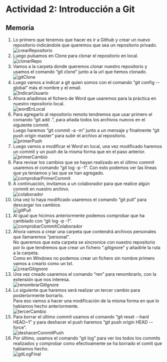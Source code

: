 # Actividad 2: Introducción a Git
## Memoria
1. Lo primero que tenemos que hacer es ir a Github y crear un nuevo repositorio indicándole que queremos que sea un repositorio privado. 
![crearRepositorio](https://user-images.githubusercontent.com/58988814/75556753-15004480-5a3f-11ea-8761-60c22bf956d7.PNG)
2. Luego pulsamos en Clone para clonar el repositorio en local.  
![clonarRepo](https://user-images.githubusercontent.com/58988814/75556785-22b5ca00-5a3f-11ea-8efd-90c569f813c4.PNG)
3. Vamos a la carpeta donde queremos clonar nuestro repositorio y usamos el comando “git clone” junto a la url que hemos clonado.  
![gitClone](https://user-images.githubusercontent.com/58988814/75556802-2fd2b900-5a3f-11ea-9027-0d3b262bc958.PNG)
4. Luego vamos a indicar a git quien somos con el comando “git config --global” más el nombre y el email.  
![IndicarUsuario](https://user-images.githubusercontent.com/58988814/75556845-40832f00-5a3f-11ea-8786-cbf1c430fc05.PNG)
5. Ahora añadimos el fichero de Word que usaremos para la práctica en nuestro repositorio local.  
![wordEnLocal](https://user-images.githubusercontent.com/58988814/75556914-601a5780-5a3f-11ea-8d6c-687e23a3a71d.PNG)
6. Para agregarlo al repositorio remoto tendremos que usar primero el comando “git add .”, para añada todos los archivos nuevos en el siguiente commit.  
Luego haremos “git commit -a -m” junto a un mensaje y finalmente “git push origin master” para subir el archivo al repositorio.  
![primerPush](https://user-images.githubusercontent.com/58988814/75556971-7e805300-5a3f-11ea-8820-ac05cfe23161.PNG)
7. Luego vamos a modificar el Word en local, una vez modificado haremos un commit y un push de la misma forma que en el paso anterior.  
![primerCambio](https://user-images.githubusercontent.com/58988814/75557005-8fc95f80-5a3f-11ea-85f4-1e6ebf1dfd3d.PNG)
8. Para revisar los cambios que se hayan realizado en el último commit usaremos el comando “git log -p -1”. Con esto podemos ver las líneas que ya teníamos y las que se han agregado.  
![comprobarPrimerCommit](https://user-images.githubusercontent.com/58988814/75557049-a2dc2f80-5a3f-11ea-9fad-2845e008636b.PNG)
9. A continuación, invitamos a un colaborador para que realice algún commit en nuestro archivo.  
![colaborador](https://user-images.githubusercontent.com/58988814/75557085-b38ca580-5a3f-11ea-9aeb-87ce1df5207f.PNG)
10. Una vez lo haya modificado usaremos el comando “git pull” para descargar los cambios.  
![gitPull](https://user-images.githubusercontent.com/58988814/75557128-c4d5b200-5a3f-11ea-83f3-cc09409f481a.PNG)
11. Al igual que hicimos anteriormente podemos comprobar que ha cambiado con “git log -p -1”.  
![comprobarCommitColaborador](https://user-images.githubusercontent.com/58988814/75557168-d61ebe80-5a3f-11ea-95a2-f38aad3a7ca4.PNG)
12. Ahora vamos a crear una carpeta que contendrá archivos personales que llamaremos “personal”.  
No queremos que esta carpeta se sincronice con nuestro repositorio por lo que tendremos que crear un fichero “.gitignore” y añadirle la ruta a la carpeta.  
Como en Windows no podemos crear un fichero sin nombre primero vamos a crearlo como un txt.  
![crearGitignore](https://user-images.githubusercontent.com/58988814/75557207-e9ca2500-5a3f-11ea-9ade-ded2a6cd4664.PNG)
13. Una vez creado usaremos el comando “ren” para renombrarlo, con la extensión que nos interesa.  
![renombrarGitIgnore](https://user-images.githubusercontent.com/58988814/75557247-f51d5080-5a3f-11ea-9985-d7d2649b2b70.PNG)
14. Lo siguiente que haremos será realizar un tercer cambio para posteriormente borrarlo.  
Para eso vamos a hacer una modificación de la misma forma en que lo habíamos hecho anteriormente.  
![tercerCambio](https://user-images.githubusercontent.com/58988814/75557344-2433c200-5a40-11ea-9e00-2f503129fbbd.PNG)
15. Para borrar el último commit usamos el comando “git reset --hard HEAD~1” y para deshacer el push haremos “git push origin HEAD --force”.  
![deshacerCommitPush](https://user-images.githubusercontent.com/58988814/75557469-59401480-5a40-11ea-957a-7120f528fe97.PNG)
16. Por último, usamos el comando “git log” para ver los todos los commits realizados y comprobar como efectivamente se ha borrado el comit que habíamos hecho.  
![gitLogFinal](https://user-images.githubusercontent.com/58988814/75556070-cd2ced80-5a3d-11ea-8138-e2f4b3d750d2.PNG)
